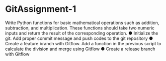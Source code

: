 # GitAssignment-1
Write Python functions for basic mathematical operations such as addition, subtraction, and
multiplication. These functions should take two numeric inputs and return the result of the
corresponding operation.
● Initialize the git. Add proper commit message and push codes to the git repository
● Create a feature branch with Gitflow. Add a function in the previous script to calculate the
division and merge using Gitflow
● Create a release branch with Gitflow
